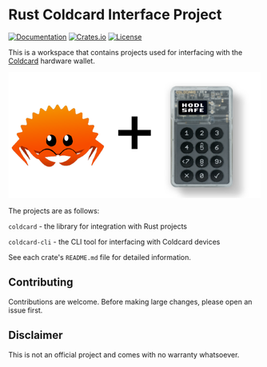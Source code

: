 # Rust Coldcard Interface Project

[![Documentation](https://img.shields.io/docsrs/coldcard)](https://docs.rs/coldcard/latest/coldcard/)
[![Crates.io](https://img.shields.io/crates/v/coldcard.svg)](https://crates.io/crates/coldcard)
[![License](https://img.shields.io/crates/l/coldcard.svg)](https://github.com/alred-hodler/rust-coldcard/blob/master/coldcard/LICENSE)

This is a workspace that contains projects used for interfacing with the [Coldcard](https://coldcard.com/) hardware wallet.

![Project Logo](logo.png)

The projects are as follows:

`coldcard` - the library for integration with Rust projects

`coldcard-cli` - the CLI tool for interfacing with Coldcard devices

See each crate's `README.md` file for detailed information.

## Contributing

Contributions are welcome. Before making large changes, please open an issue first.

## Disclaimer

This is not an official project and comes with no warranty whatsoever.